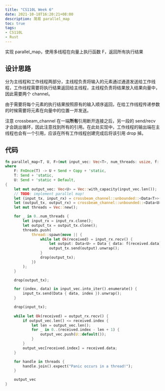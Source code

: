 ```yaml
---
title: "CS110L Week 6"
date: 2021-10-18T16:20:21+08:00
description: 简易 parallel_map
toc: true
tags:
- CS110L
- Rust
---
```


实现 parallel_map，使用多线程在向量上执行函数 F，返回所有执行结果

## 设计思路

分为主线程和工作线程两部分，主线程负责将输入的元素通过通道发送给工作线程，工作线程需要将执行结果返回给主线程，主线程负责将结果放入结果向量中，因此需要两个 channel。

由于需要将每个元素的执行结果按照原有的输入顺序返回，在给工作线程传递参数的时候需要将元素在向量中的位置一并发送。

注意 crossbeam_channel 在一端**所有**引用断开连接之后，另一段的 send/recv 才会跳出循环，因此注意找到所有的引用。在此处实现中，工作线程的输出端在主线程也会有一个引用，应该在所有工作线程创建完成后将该引用 drop 掉。

## 代码

```rust
fn parallel_map<T, U, F>(mut input_vec: Vec<T>, num_threads: usize, f: F) -> Vec<U>
where
    F: FnOnce(T) -> U + Send + Copy + 'static,
    T: Send + 'static,
    U: Send + 'static + Default,
{
    let mut output_vec: Vec<U> = Vec::with_capacity(input_vec.len());
    // TODO: implement parallel map!
    let (input_tx, input_rx) = crossbeam_channel::unbounded::<Data<T>>();
    let (output_tx, output_rx) = crossbeam_channel::unbounded::<Data<U>>();
    let mut threads = Vec::new();

    for _ in 0..num_threads {
        let input_rx = input_rx.clone();
        let output_tx = output_tx.clone();
        threads.push(
            thread::spawn(move || {
                while let Ok(received) = input_rx.recv() {
                    let output: Data<U> = Data { data: f(received.data), index: received.index };
                    output_tx.send(output).unwrap();
                }
                drop(output_tx);
            })
        );
    }

    drop(output_tx);

    for (index, data) in input_vec.into_iter().enumerate() {
        input_tx.send(Data { data, index }).unwrap();
    }

    drop(input_tx);
    
    while let Ok(received) = output_rx.recv() {
        if output_vec.len() <= received.index {
            let len = output_vec.len();
            for _ in 0..(received.index - len + 1) {
                output_vec.push(U::default());
            }
        }
        output_vec[received.index] = received.data;
    }

    for handle in threads {
        handle.join().expect("Panic occurs in a thread!");
    }

    output_vec
}
```



